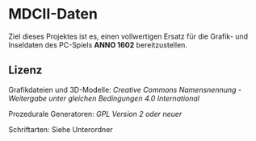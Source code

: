 MDCII-Daten
===========

Ziel dieses Projektes ist es, einen vollwertigen Ersatz für die Grafik- und Inseldaten des PC-Spiels **ANNO 1602** bereitzustellen.

Lizenz
------
Grafikdateien und 3D-Modelle: *Creative Commons Namensnennung - Weitergabe unter gleichen Bedingungen 4.0 International*

Prozedurale Generatoren: *GPL Version 2 oder neuer*

Schriftarten: Siehe Unterordner
